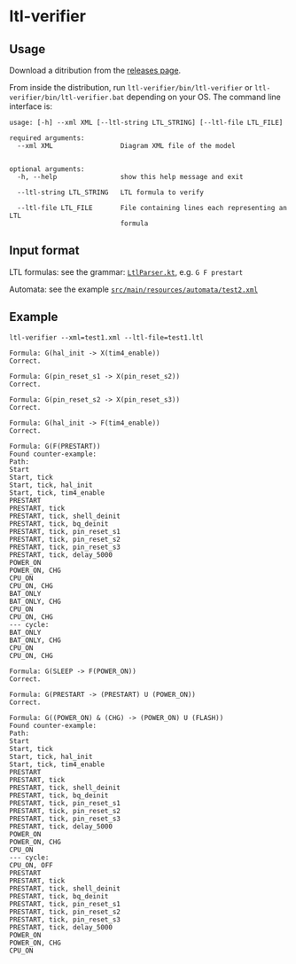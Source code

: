 # ltl-verifier

## Usage

Download a ditribution from the [releases page](https://github.com/h0tk3y/ltl-verifier/releases).

From inside the distribution, run `ltl-verifier/bin/ltl-verifier` or `ltl-verifier/bin/ltl-verifier.bat` depending on your OS.
The command line interface is:

```
usage: [-h] --xml XML [--ltl-string LTL_STRING] [--ltl-file LTL_FILE]

required arguments:
  --xml XML                 Diagram XML file of the model


optional arguments:
  -h, --help                show this help message and exit

  --ltl-string LTL_STRING   LTL formula to verify

  --ltl-file LTL_FILE       File containing lines each representing an LTL
                            formula
```

## Input format

LTL formulas: see the grammar: [`LtlParser.kt`](https://github.com/h0tk3y/ltl-verifier/blob/master/src/main/kotlin/LtlParser.kt), e.g. `G F prestart`

Automata: see the example [`src/main/resources/automata/test2.xml`](https://github.com/h0tk3y/ltl-verifier/blob/master/src/test/resources/automata/test2.xml)

## Example

```
ltl-verifier --xml=test1.xml --ltl-file=test1.ltl
```

```
Formula: G(hal_init -> X(tim4_enable))
Correct.

Formula: G(pin_reset_s1 -> X(pin_reset_s2))
Correct.

Formula: G(pin_reset_s2 -> X(pin_reset_s3))
Correct.

Formula: G(hal_init -> F(tim4_enable))
Correct.

Formula: G(F(PRESTART))
Found counter-example:
Path:
Start
Start, tick
Start, tick, hal_init
Start, tick, tim4_enable
PRESTART
PRESTART, tick
PRESTART, tick, shell_deinit
PRESTART, tick, bq_deinit
PRESTART, tick, pin_reset_s1
PRESTART, tick, pin_reset_s2
PRESTART, tick, pin_reset_s3
PRESTART, tick, delay_5000
POWER_ON
POWER_ON, CHG
CPU_ON
CPU_ON, CHG
BAT_ONLY
BAT_ONLY, CHG
CPU_ON
CPU_ON, CHG
--- cycle:
BAT_ONLY
BAT_ONLY, CHG
CPU_ON
CPU_ON, CHG

Formula: G(SLEEP -> F(POWER_ON))
Correct.

Formula: G(PRESTART -> (PRESTART) U (POWER_ON))
Correct.

Formula: G((POWER_ON) & (CHG) -> (POWER_ON) U (FLASH))
Found counter-example:
Path:
Start
Start, tick
Start, tick, hal_init
Start, tick, tim4_enable
PRESTART
PRESTART, tick
PRESTART, tick, shell_deinit
PRESTART, tick, bq_deinit
PRESTART, tick, pin_reset_s1
PRESTART, tick, pin_reset_s2
PRESTART, tick, pin_reset_s3
PRESTART, tick, delay_5000
POWER_ON
POWER_ON, CHG
CPU_ON
--- cycle:
CPU_ON, OFF
PRESTART
PRESTART, tick
PRESTART, tick, shell_deinit
PRESTART, tick, bq_deinit
PRESTART, tick, pin_reset_s1
PRESTART, tick, pin_reset_s2
PRESTART, tick, pin_reset_s3
PRESTART, tick, delay_5000
POWER_ON
POWER_ON, CHG
CPU_ON
```

